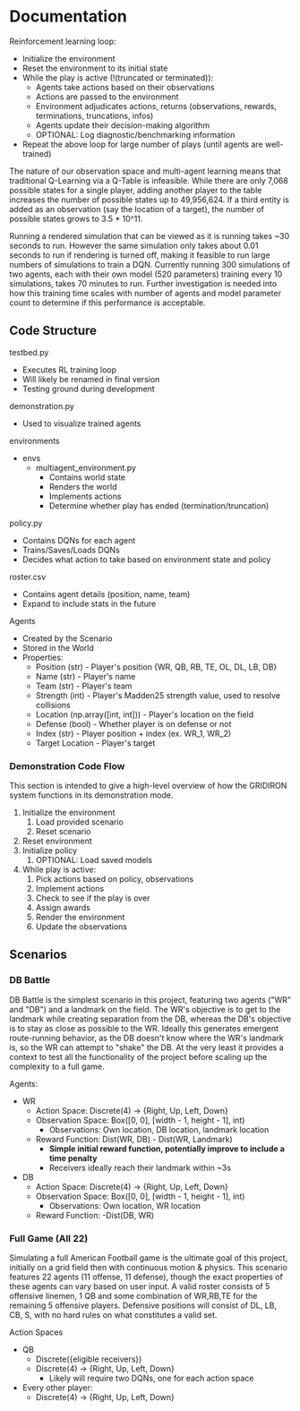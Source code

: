 # Documentation

Reinforcement learning loop:
* Initialize the environment
* Reset the environment to its initial state
* While the play is active (!(truncated or terminated)):
    * Agents take actions based on their observations
    * Actions are passed to the environment
    * Environment adjudicates actions, returns (observations, rewards, terminations, truncations, infos)
    * Agents update their decision-making algorithm
    * OPTIONAL: Log diagnostic/benchmarking information
* Repeat the above loop for large number of plays (until agents are well-trained)

The nature of our observation space and multi-agent learning means that traditional Q-Learning via a Q-Table is infeasible. While there are only 7,068 possible states for a single player, adding another player to the table increases the number of possible states up to 49,956,624. If a third entity is added as an observation (say the location of a target), the number of possible states grows to 3.5 * 10^11. 

Running a rendered simulation that can be viewed as it is running takes ~30 seconds to run. However the same simulation only takes about 0.01 seconds to run if rendering is turned off, making it feasible to run large numbers of simulations to train a DQN.
Currently running 300 simulations of two agents, each with their own model (520 parameters) training every 10 simulations, takes 70 minutes to run. Further investigation is needed into how this training time scales with number of agents and model parameter count to determine if this performance is acceptable.

## Code Structure

testbed.py
* Executes RL training loop
* Will likely be renamed in final version
* Testing ground during development

demonstration.py
* Used to visualize trained agents

environments
* envs
    * multiagent_environment.py
        * Contains world state
        * Renders the world
        * Implements actions
        * Determine whether play has ended (termination/truncation)

policy.py
* Contains DQNs for each agent
* Trains/Saves/Loads DQNs
* Decides what action to take based on environment state and policy

roster.csv
* Contains agent details (position, name, team)
* Expand to include stats in the future

Agents
* Created by the Scenario
* Stored in the World
* Properties:
    * Position (str) - Player's position {WR, QB, RB, TE, OL, DL, LB, DB}
    * Name (str) - Player's name
    * Team (str) - Player's team
    * Strength (int) - Player's Madden25 strength value, used to resolve collisions
    * Location (np.array([int, int])) - Player's location on the field
    * Defense (bool) - Whether player is on defense or not
    * Index (str) - Player position + index (ex. WR_1, WR_2)
    * Target Location - Player's target 

### Demonstration Code Flow

This section is intended to give a high-level overview of how the GRIDIRON system functions in its demonstration mode.
1. Initialize the environment
    1. Load provided scenario
    2. Reset scenario
2. Reset environment
3. Initialize policy
    1. OPTIONAL: Load saved models
4. While play is active:
    1. Pick actions based on policy, observations
    2. Implement actions
    3. Check to see if the play is over
    4. Assign awards
    5. Render the environment
    6. Update the observations
    

## Scenarios

### DB Battle

DB Battle is the simplest scenario in this project, featuring two agents ("WR" and "DB") and a landmark on the field.
The WR's objective is to get to the landmark while creating separation from the DB, whereas the DB's objective is to stay as close as possible to the WR.
Ideally this generates emergent route-running behavior, as the DB doesn't know where the WR's landmark is, so the WR can attempt to "shake" the DB.
At the very least it provides a context to test all the functionality of the project before scaling up the complexity to a full game.

Agents:
* WR
    * Action Space: Discrete(4) -> {Right, Up, Left, Down}
    * Observation Space: Box([0, 0], [width - 1, height - 1], int)
        * Observations: Own location, DB location, landmark location
    * Reward Function: Dist(WR, DB) - Dist(WR, Landmark)
        * **Simple initial reward function, potentially improve to include a time penalty**
        * Receivers ideally reach their landmark within ~3s
* DB
    * Action Space: Discrete(4) -> {Right, Up, Left, Down}
    * Observation Space: Box([0, 0], [width - 1, height - 1], int)
        * Observations: Own location, WR location
    * Reward Function: -Dist(DB, WR)

### Full Game (All 22)

Simulating a full American Football game is the ultimate goal of this project, initially on a grid field then with continuous motion & physics.
This scenario features 22 agents (11 offense, 11 defense), though the exact properties of these agents can vary based on user input.
A valid roster consists of 5 offensive linemen, 1 QB and some combination of WR,RB,TE for the remaining 5 offensive players.
Defensive positions will consist of DL, LB, CB, S, with no hard rules on what constitutes a valid set.

Action Spaces
* QB
    * Discrete({eligible receivers})
    * Discrete(4) -> {Right, Up, Left, Down}
        * Likely will require two DQNs, one for each action space
* Every other player:
    * Discrete(4) -> {Right, Up, Left, Down}